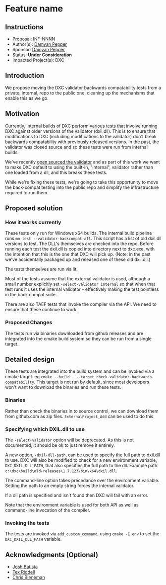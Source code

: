 <!-- {% raw %} -->

# Feature name

## Instructions

* Proposal: [INF-NNNN](INF-NNNN-validator-backcompat-testing.md)
* Author(s): [Damyan Pepper](https://github.com/damyanp)
* Sponsor: [Damyan Pepper](https://github.com/damyanp)
* Status: **Under Consideration**
* Impacted Project(s): DXC

## Introduction

We propose moving the DXC validator backwards compatability tests from a
private, internal, repo to the public one, cleaning up the mechanisms that
enable this as we go.

## Motivation

Currently, internal builds of DXC perform various tests that involve running DXC
against older versions of the validator (dxil.dll). This is to ensure that
modifications to DXC (including modifications to the validator) don't break
backwards compatability with previously released versions. In the past, the
validator was closed source and so these tests were run from internal builds.

We've recently [open sourced the validator](./INF-0004-validator-hashing.md) and
as part of this work we want to make DXC default to using the built-in,
"internal", validator rather than one loaded from a dll, and this breaks these
tests. 

While we're fixing these tests, we're going to take this opportunity to move the
back-compat testing into the public repo and simplify the infrastructure
required to run them.


## Proposed solution

### How it works currently

These tests only run for Windows x64 builds. The internal build pipeline runs
`mm test --validator-backcompat-all`. This script has a list of old dxil.dll
versions to test. The DLL's themselves are checked into the repo. Before running
each test the dxil.dll is copied into directory next to dxc.exe, with the
intention that this is the one that DXC will pick up. (Note: in the past we've
accidentally packaged up and released one of these old dxil.dll.)

The tests themselves are run via lit.

Most of the tests assume that the external validator is used, although a small
number explicitly set `-select-validator internal` so that when that test runs
it uses the internal validator - effectively making the test pointless in the
back compat suite.

There are also TAEF tests that invoke the compiler via the API. We need to
ensure that these continue to work.

### Proposed Changes

The tests run via binaries downloaded from github releases and are integrated
into the cmake build system so they can be run from a single target.


## Detailed design

These tests are integrated into the build system and can be invoked via a cmake
target.  eg `cmake --build . --target check-validator-backwards-compatability`.
This target is not run by default, since most developers won't want to download
the binaries and run these tests.


### Binaries

Rather than check the binaries in to source control, we can download them from
github.com as zip files. `ExternalProject_Add` can be used to do this.

### Specifying which DXIL.dll to use

The `-select-validator` option will be deprecated.  As this is not documented,
it should be ok to just remove it entirely.

A new option, `-dxil-dll-path`, can be used to specify the full path to dxil.dll
to use. DXC will also be modified to check for a new environment variable,
`DXC_DXIL_DLL_PATH`, that also specifies the full path to the dll.  Example
path: `c:\dxc\build\old-releases\1.7.123\bin\x64\dxil.dll`.

The command-line option takes precedance over the environment variable. Setting
the path to an empty string forces the internal validator.

If a dll path is specified and isn't found then DXC will fail with an error.

Note that the environment variable is used for both API as well as command-line
invocation of the compiler.

### Invoking the tests

The tests are invoked via `add_custom_command`, using `cmake -E env` to set the
`DXC_DXIL_DLL_PATH` variable.






## Acknowledgments (Optional)

* [Josh Batista](https://github.com/bob80905)
* [Tex Riddell](https://github.com/tex3d)
* [Chris Bieneman](https://github.com/llvm-beanz)

<!-- {% endraw %} -->
